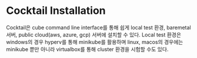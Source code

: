 # Cocktail Installation

Cocktail은 cube command line interface를 통해 쉽게 local test 환경, baremetal 서버, public cloud\(aws, azure, gcp\) 서버에 설치할 수 있다. Local test 환경은 windows의 경우 hyperv를 통해 minikube를 활용하며 linux, macos의 경우에는 minikube 뿐만 아니라 virtualbox를 통해 cluster 환경을 시험할 수도 있다.

### 



